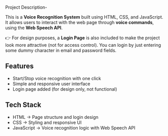 Project Description-

This is a **Voice Recognition System** built using HTML, CSS, and JavaScript.  
It allows users to interact with the web page through **voice commands**,  using the **Web Speech API**.  

👉 For design purposes, a **Login Page** is also included to make the project look more attractive (not for access control). 
You can login by just entering some dummy character in email and password fields.

## Features  
-  Start/Stop voice recognition with one click   
-  Simple and responsive user interface  
-  Login page added (for design only, not functional)

##  Tech Stack  
- HTML → Page structure and login design  
- CSS → Styling and responsive UI  
- JavaScript → Voice recognition logic with Web Speech API  
